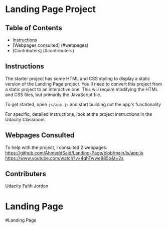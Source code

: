 # Landing Page Project

## Table of Contents

* [Instructions](#instructions)
* [Webpages consulted] (#webpages)
* [Contributers] (#contributers)

## Instructions

The starter project has some HTML and CSS styling to display a static version of the Landing Page project. You'll need to convert this project from a static project to an interactive one. This will require modifying the HTML and CSS files, but primarily the JavaScript file.

To get started, open `js/app.js` and start building out the app's functionality

For specific, detailed instructions, look at the project instructions in the Udacity Classroom.

## Webpages Consulted

To help with the project, I consulted 2 webpages.
https://github.com/AhmeddSaid/Landing-Page/blob/main/js/app.js
https://www.youtube.com/watch?v=4qhTwwe985o&t=2s

## Contributers

Udacity
Faith Jordan
 
# Landing Page
#Landing Page
